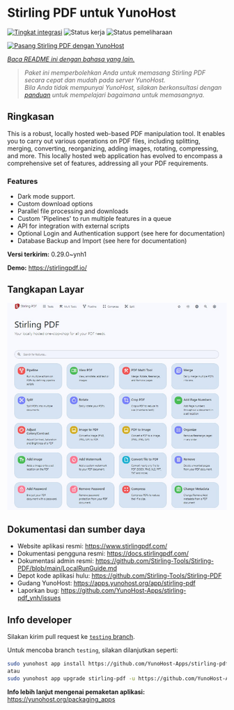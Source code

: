 <!--
N.B.: README ini dibuat secara otomatis oleh <https://github.com/YunoHost/apps/tree/master/tools/readme_generator>
Ini TIDAK boleh diedit dengan tangan.
-->

# Stirling PDF untuk YunoHost

[![Tingkat integrasi](https://dash.yunohost.org/integration/stirling-pdf.svg)](https://ci-apps.yunohost.org/ci/apps/stirling-pdf/) ![Status kerja](https://ci-apps.yunohost.org/ci/badges/stirling-pdf.status.svg) ![Status pemeliharaan](https://ci-apps.yunohost.org/ci/badges/stirling-pdf.maintain.svg)

[![Pasang Stirling PDF dengan YunoHost](https://install-app.yunohost.org/install-with-yunohost.svg)](https://install-app.yunohost.org/?app=stirling-pdf)

*[Baca README ini dengan bahasa yang lain.](./ALL_README.md)*

> *Paket ini memperbolehkan Anda untuk memasang Stirling PDF secara cepat dan mudah pada server YunoHost.*  
> *Bila Anda tidak mempunyai YunoHost, silakan berkonsultasi dengan [panduan](https://yunohost.org/install) untuk mempelajari bagaimana untuk memasangnya.*

## Ringkasan

This is a robust, locally hosted web-based PDF manipulation tool. It enables you to carry out various operations on PDF files, including splitting, merging, converting, reorganizing, adding images, rotating, compressing, and more. This locally hosted web application has evolved to encompass a comprehensive set of features, addressing all your PDF requirements.

### Features

- Dark mode support.
- Custom download options
- Parallel file processing and downloads
- Custom 'Pipelines' to run multiple features in a queue
- API for integration with external scripts
- Optional Login and Authentication support (see here for documentation)
- Database Backup and Import (see here for documentation)


**Versi terkirim:** 0.29.0~ynh1

**Demo:** <https://stirlingpdf.io/>

## Tangkapan Layar

![Tangkapan Layar pada Stirling PDF](./doc/screenshots/screenshot.jpg)

## Dokumentasi dan sumber daya

- Website aplikasi resmi: <https://www.stirlingpdf.com/>
- Dokumentasi pengguna resmi: <https://docs.stirlingpdf.com/>
- Dokumentasi admin resmi: <https://github.com/Stirling-Tools/Stirling-PDF/blob/main/LocalRunGuide.md>
- Depot kode aplikasi hulu: <https://github.com/Stirling-Tools/Stirling-PDF>
- Gudang YunoHost: <https://apps.yunohost.org/app/stirling-pdf>
- Laporkan bug: <https://github.com/YunoHost-Apps/stirling-pdf_ynh/issues>

## Info developer

Silakan kirim pull request ke [`testing` branch](https://github.com/YunoHost-Apps/stirling-pdf_ynh/tree/testing).

Untuk mencoba branch `testing`, silakan dilanjutkan seperti:

```bash
sudo yunohost app install https://github.com/YunoHost-Apps/stirling-pdf_ynh/tree/testing --debug
atau
sudo yunohost app upgrade stirling-pdf -u https://github.com/YunoHost-Apps/stirling-pdf_ynh/tree/testing --debug
```

**Info lebih lanjut mengenai pemaketan aplikasi:** <https://yunohost.org/packaging_apps>
